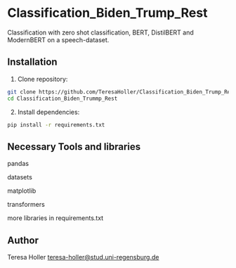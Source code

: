 # Classification_Biden_Trump_Rest
Classification with zero shot classification, BERT, DistilBERT and ModernBERT on a speech-dataset.

## Installation

1. Clone repository:
```bash
git clone https://github.com/TeresaHoller/Classification_Biden_Trump_Rest.git
cd Classification_Biden_Trummp_Rest
```

2. Install dependencies:

```bash
pip install -r requirements.txt
```
## Necessary Tools and libraries

pandas

datasets

matplotlib

transformers

more libraries in requirements.txt

## Author

Teresa Holler  teresa-holler@stud.uni-regensburg.de
